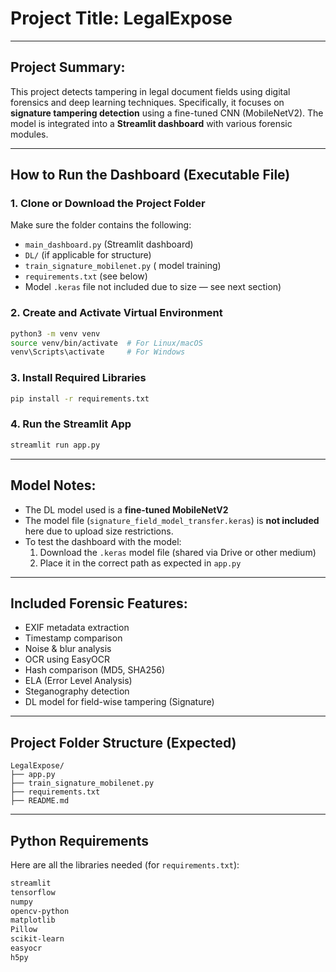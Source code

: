 
#  Project Title: LegalExpose


---

## Project Summary:
This project detects tampering in legal document fields using digital forensics and deep learning techniques. Specifically, it focuses on **signature tampering detection** using a fine-tuned CNN (MobileNetV2). The model is integrated into a **Streamlit dashboard** with various forensic modules.

---

##  How to Run the Dashboard (Executable File)

### 1. Clone or Download the Project Folder
Make sure the folder contains the following:
- `main_dashboard.py` (Streamlit dashboard)
- `DL/` (if applicable for structure)
- `train_signature_mobilenet.py` ( model training)
- `requirements.txt` (see below)
-  Model `.keras` file not included due to size — see next section)

### 2. Create and Activate Virtual Environment
```bash
python3 -m venv venv
source venv/bin/activate  # For Linux/macOS
venv\Scripts\activate     # For Windows
```

### 3. Install Required Libraries
```bash
pip install -r requirements.txt
```

### 4. Run the Streamlit App
```bash
streamlit run app.py
```

---

##  Model Notes:
- The DL model used is a **fine-tuned MobileNetV2**
- The model file (`signature_field_model_transfer.keras`) is **not included** here due to upload size restrictions.
- To test the dashboard with the model:
  1. Download the `.keras` model file (shared via Drive or other medium)
  2. Place it in the correct path as expected in `app.py`

---

##  Included Forensic Features:
- EXIF metadata extraction
- Timestamp comparison
- Noise & blur analysis
- OCR using EasyOCR
- Hash comparison (MD5, SHA256)
- ELA (Error Level Analysis)
- Steganography detection
- DL model for field-wise tampering (Signature)

---

##  Project Folder Structure (Expected)
```
LegalExpose/
├── app.py
├── train_signature_mobilenet.py
├── requirements.txt
├── README.md

```

---

##  Python Requirements
Here are all the libraries needed (for `requirements.txt`):

```txt
streamlit
tensorflow
numpy
opencv-python
matplotlib
Pillow
scikit-learn
easyocr
h5py
```
